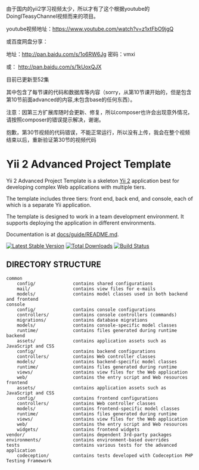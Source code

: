 
由于国内的yii2学习视频太少，所以才有了这个根据youtube的DoingITeasyChannel视频而来的项目。

youtube视频地址：https://www.youtube.com/watch?v=z1xtFbO9jgQ


或百度网盘分享：


地址：http://pan.baidu.com/s/1o6RW6Jg 密码：vmxi




或：  http://pan.baidu.com/s/1kUoxQJX




目前已更新至52集


其中包含了每节课的代码和数据库等内容（sorry，从第10节课开始的，但是包含第10节前面advanced的内容,未包含base的任何东西）。



注意：因第三方扩展库随时会更新、修复，所以composer也许会出现意外情况，请按照composer的错误提示解决，谢谢。



抱歉，第30节视频的代码错误，不能正常运行，所以没有上传，我会在整个视频结束以后，重新验证第30节的视频代码












Yii 2 Advanced Project Template
===============================

Yii 2 Advanced Project Template is a skeleton [Yii 2](http://www.yiiframework.com/) application best for
developing complex Web applications with multiple tiers.

The template includes three tiers: front end, back end, and console, each of which
is a separate Yii application.

The template is designed to work in a team development environment. It supports
deploying the application in different environments.

Documentation is at [docs/guide/README.md](docs/guide/README.md).

[![Latest Stable Version](https://poser.pugx.org/yiisoft/yii2-app-advanced/v/stable.png)](https://packagist.org/packages/yiisoft/yii2-app-advanced)
[![Total Downloads](https://poser.pugx.org/yiisoft/yii2-app-advanced/downloads.png)](https://packagist.org/packages/yiisoft/yii2-app-advanced)
[![Build Status](https://travis-ci.org/yiisoft/yii2-app-advanced.svg?branch=master)](https://travis-ci.org/yiisoft/yii2-app-advanced)

DIRECTORY STRUCTURE
-------------------

```
common
    config/              contains shared configurations
    mail/                contains view files for e-mails
    models/              contains model classes used in both backend and frontend
console
    config/              contains console configurations
    controllers/         contains console controllers (commands)
    migrations/          contains database migrations
    models/              contains console-specific model classes
    runtime/             contains files generated during runtime
backend
    assets/              contains application assets such as JavaScript and CSS
    config/              contains backend configurations
    controllers/         contains Web controller classes
    models/              contains backend-specific model classes
    runtime/             contains files generated during runtime
    views/               contains view files for the Web application
    web/                 contains the entry script and Web resources
frontend
    assets/              contains application assets such as JavaScript and CSS
    config/              contains frontend configurations
    controllers/         contains Web controller classes
    models/              contains frontend-specific model classes
    runtime/             contains files generated during runtime
    views/               contains view files for the Web application
    web/                 contains the entry script and Web resources
    widgets/             contains frontend widgets
vendor/                  contains dependent 3rd-party packages
environments/            contains environment-based overrides
tests                    contains various tests for the advanced application
    codeception/         contains tests developed with Codeception PHP Testing Framework
```
